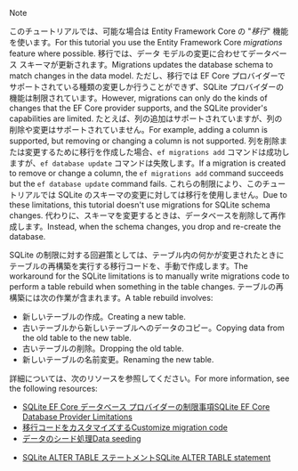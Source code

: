 
> [!NOTE]
> <span data-ttu-id="fd814-101">このチュートリアルでは、可能な場合は Entity Framework Core の "*移行*" 機能を使います。</span><span class="sxs-lookup"><span data-stu-id="fd814-101">For this tutorial you use the Entity Framework Core *migrations* feature where possible.</span></span> <span data-ttu-id="fd814-102">移行では、データ モデルの変更に合わせてデータベース スキーマが更新されます。</span><span class="sxs-lookup"><span data-stu-id="fd814-102">Migrations updates the database schema to match changes in the data model.</span></span> <span data-ttu-id="fd814-103">ただし、移行では EF Core プロバイダーでサポートされている種類の変更しか行うことができず、SQLite プロバイダーの機能は制限されています。</span><span class="sxs-lookup"><span data-stu-id="fd814-103">However, migrations can only do the kinds of changes that the EF Core provider supports, and the SQLite provider's capabilities are limited.</span></span> <span data-ttu-id="fd814-104">たとえば、列の追加はサポートされていますが、列の削除や変更はサポートされていません。</span><span class="sxs-lookup"><span data-stu-id="fd814-104">For example, adding a column is supported, but removing or changing a column is not supported.</span></span> <span data-ttu-id="fd814-105">列を削除または変更するために移行を作成した場合、`ef migrations add` コマンドは成功しますが、`ef database update` コマンドは失敗します。</span><span class="sxs-lookup"><span data-stu-id="fd814-105">If a migration is created to remove or change a column, the `ef migrations add` command succeeds but the `ef database update` command fails.</span></span> <span data-ttu-id="fd814-106">これらの制限により、このチュートリアルでは SQLite のスキーマの変更に対しては移行を使用しません。</span><span class="sxs-lookup"><span data-stu-id="fd814-106">Due to these limitations, this tutorial doesn't use migrations for SQLite schema changes.</span></span> <span data-ttu-id="fd814-107">代わりに、スキーマを変更するときは、データベースを削除して再作成します。</span><span class="sxs-lookup"><span data-stu-id="fd814-107">Instead, when the schema changes, you drop and re-create the database.</span></span>
>
><span data-ttu-id="fd814-108">SQLite の制限に対する回避策としては、テーブル内の何かが変更されたときにテーブルの再構築を実行する移行コードを、手動で作成します。</span><span class="sxs-lookup"><span data-stu-id="fd814-108">The workaround for the SQLite limitations is to manually write migrations code to perform a table rebuild when something in the table changes.</span></span> <span data-ttu-id="fd814-109">テーブルの再構築には次の作業が含まれます。</span><span class="sxs-lookup"><span data-stu-id="fd814-109">A table rebuild involves:</span></span>
>
>* <span data-ttu-id="fd814-110">新しいテーブルの作成。</span><span class="sxs-lookup"><span data-stu-id="fd814-110">Creating a new table.</span></span>
>* <span data-ttu-id="fd814-111">古いテーブルから新しいテーブルへのデータのコピー。</span><span class="sxs-lookup"><span data-stu-id="fd814-111">Copying data from the old table to the new table.</span></span>
>* <span data-ttu-id="fd814-112">古いテーブルの削除。</span><span class="sxs-lookup"><span data-stu-id="fd814-112">Dropping the old table.</span></span>
>* <span data-ttu-id="fd814-113">新しいテーブルの名前変更。</span><span class="sxs-lookup"><span data-stu-id="fd814-113">Renaming the new table.</span></span>
>
><span data-ttu-id="fd814-114">詳細については、次のリソースを参照してください。</span><span class="sxs-lookup"><span data-stu-id="fd814-114">For more information, see the following resources:</span></span>
>
> * [<span data-ttu-id="fd814-115">SQLite EF Core データベース プロバイダーの制限事項</span><span class="sxs-lookup"><span data-stu-id="fd814-115">SQLite EF Core Database Provider Limitations</span></span>](/ef/core/providers/sqlite/limitations)
> * [<span data-ttu-id="fd814-116">移行コードをカスタマイズする</span><span class="sxs-lookup"><span data-stu-id="fd814-116">Customize migration code</span></span>](/ef/core/managing-schemas/migrations/#customize-migration-code)
> * [<span data-ttu-id="fd814-117">データのシード処理</span><span class="sxs-lookup"><span data-stu-id="fd814-117">Data seeding</span></span>](/ef/core/modeling/data-seeding)
  * [<span data-ttu-id="fd814-118">SQLite ALTER TABLE ステートメント</span><span class="sxs-lookup"><span data-stu-id="fd814-118">SQLite ALTER TABLE statement</span></span>](https://sqlite.org/lang_altertable.html)
